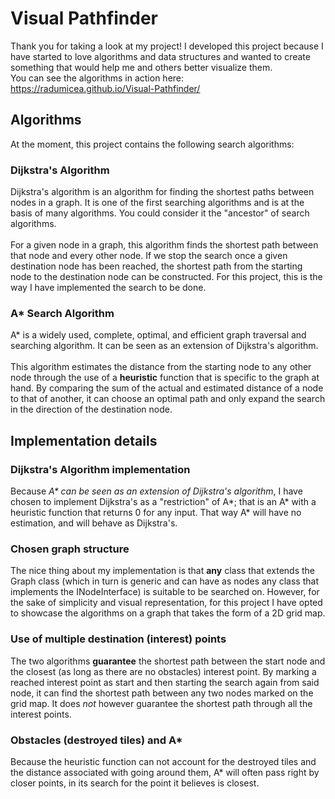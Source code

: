 # Visual Pathfinder
Thank you for taking a look at my project! I developed this project because I have started to love algorithms and data structures and wanted to create something that would help me and others better visualize them.\
You can see the algorithms in action here: https://radumicea.github.io/Visual-Pathfinder/

## Algorithms
At the moment, this project contains the following search algorithms:
### Dijkstra's Algorithm
Dijkstra's algorithm is an algorithm for finding the shortest paths between nodes in a graph. It is one of the first searching algorithms and is at the basis of many algorithms.  You could consider it the "ancestor" of search algorithms.\
\
For a given node in a graph, this algorithm finds the shortest path between that node and every other node. If we stop the search once a given destination node has been reached, the shortest path from the starting node to the destination node can be constructed. For this project, this is the way I have implemented the search to be done.
### A* Search Algorithm
A* is a widely used, complete, optimal, and efficient graph traversal and searching algorithm. It can be seen as an extension of Dijkstra's algorithm.\
\
This algorithm estimates the distance from the starting node to any other node through the use of a __heuristic__ function that is specific to the graph at hand. By comparing the sum of the actual and estimated distance of a node to that of another, it can choose an optimal path and only expand the search in the direction of the destination node.

## Implementation details
### Dijkstra's Algorithm implementation
Because _A* can be seen as an extension of Dijkstra's algorithm_, I have chosen to implement Dijkstra's as a "restriction" of A*; that is an A* with a heuristic function that returns 0 for any input. That way A* will have no estimation, and will behave as Dijkstra's.
### Chosen graph structure
The nice thing about my implementation is that __any__ class that extends the Graph class (which in turn is generic and can have as nodes any class that implements the INodeInterface) is suitable to be searched on. However, for the sake of simplicity and visual representation, for this project I have opted to showcase the algorithms on a graph that takes the form of a 2D grid map.
### Use of multiple destination (interest) points
The two algorithms __guarantee__ the shortest path between the start node and the closest (as long as there are no obstacles) interest point. By marking a reached interest point as start and then starting the search again from said node, it can find the shortest path between any two nodes marked on the grid map. It does _not_ however guarantee the shortest path through all the interest points.
### Obstacles (destroyed tiles) and A*
Because the heuristic function can not account for the destroyed tiles and the distance associated with going around them, A* will often pass right by closer points, in its search for the point it believes is closest.
